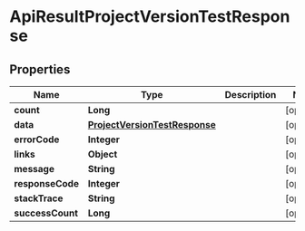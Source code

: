 
# ApiResultProjectVersionTestResponse

## Properties
Name | Type | Description | Notes
------------ | ------------- | ------------- | -------------
**count** | **Long** |  |  [optional]
**data** | [**ProjectVersionTestResponse**](ProjectVersionTestResponse.md) |  |  [optional]
**errorCode** | **Integer** |  |  [optional]
**links** | **Object** |  |  [optional]
**message** | **String** |  |  [optional]
**responseCode** | **Integer** |  |  [optional]
**stackTrace** | **String** |  |  [optional]
**successCount** | **Long** |  |  [optional]



